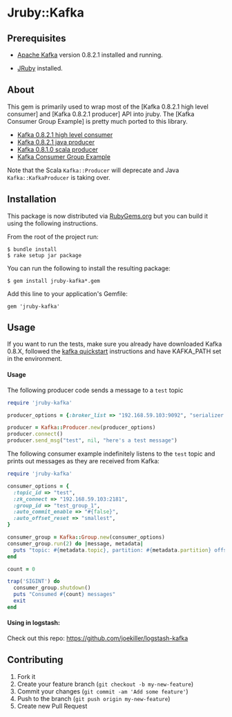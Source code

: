 # Jruby::Kafka

## Prerequisites

* [Apache Kafka] version 0.8.2.1 installed and running.

* [JRuby] installed.

[Apache Kafka]: http://kafka.apache.org/
[JRuby]: http://jruby.org/

## About

This gem is primarily used to wrap most of the [Kafka 0.8.2.1 high level consumer] and [Kafka 0.8.2.1 producer] API into
jruby.
The [Kafka Consumer Group Example] is pretty much ported to this library.

  - [Kafka 0.8.2.1 high level consumer](http://kafka.apache.org/documentation.html#highlevelconsumerapi)
  - [Kafka 0.8.2.1 java producer](http://kafka.apache.org/082/javadoc/index.html?org/apache/kafka/clients/producer/KafkaProducer.html)
  - [Kafka 0.8.1.0 scala producer](http://kafka.apache.org/081/documentation.html#producerapi)
  - [Kafka Consumer Group Example](https://cwiki.apache.org/confluence/display/KAFKA/Consumer+Group+Example)
  
Note that the Scala `Kafka::Producer` will deprecate and Java `Kafka::KafkaProducer` is taking over. 

## Installation

This package is now distributed via [RubyGems.org](http://rubygems.org) but you can build it using the following instructions.

From the root of the project run:

    $ bundle install
    $ rake setup jar package

You can run the following to install the resulting package:

    $ gem install jruby-kafka*.gem

Add this line to your application's Gemfile:

    gem 'jruby-kafka'

## Usage

If you want to run the tests, make sure you already have downloaded Kafka 0.8.X, followed the [kafka quickstart]
instructions and have KAFKA_PATH set in the environment.

[kafka quickstart]: http://kafka.apache.org/documentation.html#quickstart

#### Usage

The following producer code sends a message to a `test` topic

```ruby
require 'jruby-kafka'

producer_options = {:broker_list => "192.168.59.103:9092", "serializer.class" => "kafka.serializer.StringEncoder"}

producer = Kafka::Producer.new(producer_options)
producer.connect()
producer.send_msg("test", nil, "here's a test message")    
```

The following consumer example indefinitely listens to the `test` topic and prints out messages as they are received from Kafka:

```ruby
require 'jruby-kafka'

consumer_options = {
  :topic_id => "test",
  :zk_connect => "192.168.59.103:2181", 
  :group_id => "test_group_1", 
  :auto_commit_enable => "#{false}",
  :auto_offset_reset => "smallest",
}

consumer_group = Kafka::Group.new(consumer_options)
consumer_group.run(2) do |message, metadata|
  puts "topic: #{metadata.topic}, partition: #{metadata.partition} offset: #{metadata.offset}, message: #{message}"
end

count = 0

trap('SIGINT') do
  consumer_group.shutdown()
  puts "Consumed #{count} messages"
  exit
end
```

#### Using in logstash:

Check out this repo: https://github.com/joekiller/logstash-kafka

## Contributing

1. Fork it
2. Create your feature branch (`git checkout -b my-new-feature`)
3. Commit your changes (`git commit -am 'Add some feature'`)
4. Push to the branch (`git push origin my-new-feature`)
5. Create new Pull Request

